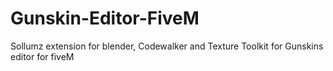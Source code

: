 # Gunskin-Editor-FiveM
Sollumz extension for blender, Codewalker and Texture Toolkit for Gunskins editor for fiveM
